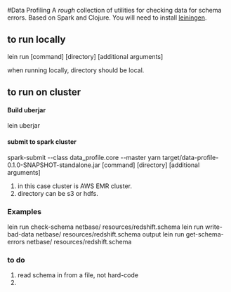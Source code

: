 #Data Profiling
A _rough_ collection of utilities for checking data for schema errors. Based on Spark and Clojure.  You will need to install [leiningen](http://leiningen.org/).



## to run locally

lein run [command] [directory] [additional arguments]

when running locally, directory should be local.



## to run on cluster

#### Build uberjar

lein uberjar

#### submit to spark cluster
spark-submit --class data_profile.core --master yarn target/data-profile-0.1.0-SNAPSHOT-standalone.jar [command] [directory] [additional arguments]

1. in this case cluster is AWS EMR cluster. 
2. directory can be s3 or hdfs.

### Examples
lein run check-schema netbase/ resources/redshift.schema
lein run write-bad-data netbase/ resources/redshift.schema output
lein run get-schema-errors netbase/ resources/redshift.schema




### to do
1. read schema in from a file, not hard-code
2. 